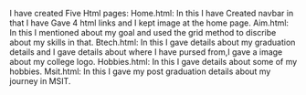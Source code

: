I have created Five Html pages:
Home.html: In this I have Created navbar in that I have Gave 4 html links and I kept image at the home page.
Aim.html: In this I mentioned about my goal and used the grid method to discribe about my skills in that.
Btech.html: In this I gave details about my graduation details and I gave details about where I have pursed from,I gave a image about my college logo.
Hobbies.html: In this I gave details about some of my hobbies.
Msit.html: In this I gave my post graduation details about my journey in MSIT.

